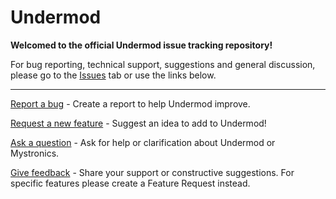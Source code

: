 # Undermod
**Welcomed to the official Undermod issue tracking repository!**

For bug reporting, technical support, suggestions and general discussion, please go to the [Issues](https://github.com/mystronics/undermod/issues) tab or use the links below.

---

[Report a bug](https://github.com/mystronics/undermod/issues/new?template=bug-report.md) - Create a report to help Undermod improve.

[Request a new feature](https://github.com/mystronics/undermod/issues/new?template=feature-request.md) - Suggest an idea to add to Undermod!

[Ask a question](https://github.com/mystronics/undermod/issues/new?template=question.md) - Ask for help or clarification about Undermod or Mystronics.

[Give feedback](https://github.com/mystronics/undermod/issues/new?template=feedback.md) - Share your support or constructive suggestions. For specific features please create a Feature Request instead.
